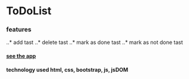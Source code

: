 # ToDoList
### features
..* add tast
..* delete tast
..* mark as done tast
..* mark as not done tast

#### [see the app](https://hardik501.github.io/ToDoList/)

#### technology used html, css, bootstrap, js, jsDOM

